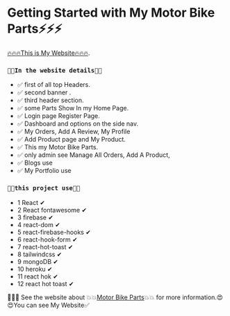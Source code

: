 # Getting Started with My Motor Bike Parts⚡⚡⚡

 [🔥🔥🔥This is My Website🔥🔥🔥](https://motor-bike-parts.web.app/).


### `💜💜In the website details💜💜`

- ✅ first of all top Headers.
- ✅ second banner .
- ✅ third header section.
- ✅ some Parts Show In my Home Page.
- ✅ Login page Register Page.
- ✅ Dashboard and options on the side nav.
- ✅ My Orders, Add A Review, My Profile
- ✅ Add Product page and My Product.
- ✅ This my Motor Bike Parts.
- ✅ only admin see Manage All Orders, Add A Product,
- ✅ Blogs use
- ✅ My Portfolio use


### `🔻🔻this project use🔻🔻 `


- 1 React ✔
- 2 React fontawesome ✔
- 3 firebase ✔
- 4 react-dom ✔
- 5 react-firebase-hooks ✔
- 6 react-hook-form ✔
- 7 react-hot-toast ✔
- 8 tailwindcss ✔
- 9 mongoDB ✔
- 10 heroku ✔
- 11 react hok ✔
- 12 react hot toast ✔


🤩🤩🤩 See the website about 💥💥[Motor Bike Parts](https://motor-bike-parts.web.app/)💥💥 for more information.😍😍You can see My Website✅